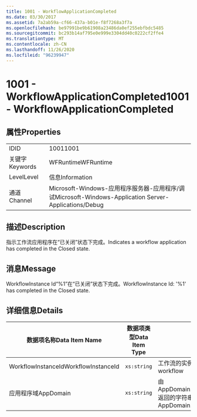 ```yaml
---
title: 1001 - WorkflowApplicationCompleted
ms.date: 03/30/2017
ms.assetid: 7a2ab59a-cf66-437a-b01e-f8f7268a3f7a
ms.openlocfilehash: be97991be9b61908a23486da0ef255ebfbdc5485
ms.sourcegitcommit: bc293b14af795e0e999e3304dd40c0222cf2ffe4
ms.translationtype: MT
ms.contentlocale: zh-CN
ms.lasthandoff: 11/26/2020
ms.locfileid: "96239947"
---
```

# <a name="1001---workflowapplicationcompleted"></a><span data-ttu-id="d6d3a-102">1001 - WorkflowApplicationCompleted</span><span class="sxs-lookup"><span data-stu-id="d6d3a-102">1001 - WorkflowApplicationCompleted</span></span>

## <a name="properties"></a><span data-ttu-id="d6d3a-103">属性</span><span class="sxs-lookup"><span data-stu-id="d6d3a-103">Properties</span></span>  
  
|||  
|-|-|  
|<span data-ttu-id="d6d3a-104">ID</span><span class="sxs-lookup"><span data-stu-id="d6d3a-104">ID</span></span>|<span data-ttu-id="d6d3a-105">1001</span><span class="sxs-lookup"><span data-stu-id="d6d3a-105">1001</span></span>|  
|<span data-ttu-id="d6d3a-106">关键字</span><span class="sxs-lookup"><span data-stu-id="d6d3a-106">Keywords</span></span>|<span data-ttu-id="d6d3a-107">WFRuntime</span><span class="sxs-lookup"><span data-stu-id="d6d3a-107">WFRuntime</span></span>|  
|<span data-ttu-id="d6d3a-108">Level</span><span class="sxs-lookup"><span data-stu-id="d6d3a-108">Level</span></span>|<span data-ttu-id="d6d3a-109">信息</span><span class="sxs-lookup"><span data-stu-id="d6d3a-109">Information</span></span>|  
|<span data-ttu-id="d6d3a-110">通道</span><span class="sxs-lookup"><span data-stu-id="d6d3a-110">Channel</span></span>|<span data-ttu-id="d6d3a-111">Microsoft-Windows-应用程序服务器-应用程序/调试</span><span class="sxs-lookup"><span data-stu-id="d6d3a-111">Microsoft-Windows-Application Server-Applications/Debug</span></span>|  
  
## <a name="description"></a><span data-ttu-id="d6d3a-112">描述</span><span class="sxs-lookup"><span data-stu-id="d6d3a-112">Description</span></span>  

 <span data-ttu-id="d6d3a-113">指示工作流应用程序在“已关闭”状态下完成。</span><span class="sxs-lookup"><span data-stu-id="d6d3a-113">Indicates a workflow application has completed in the Closed state.</span></span>  
  
## <a name="message"></a><span data-ttu-id="d6d3a-114">消息</span><span class="sxs-lookup"><span data-stu-id="d6d3a-114">Message</span></span>  

 <span data-ttu-id="d6d3a-115">WorkflowInstance Id“%1”在“已关闭”状态下完成。</span><span class="sxs-lookup"><span data-stu-id="d6d3a-115">WorkflowInstance Id: '%1' has completed in the Closed state.</span></span>  
  
## <a name="details"></a><span data-ttu-id="d6d3a-116">详细信息</span><span class="sxs-lookup"><span data-stu-id="d6d3a-116">Details</span></span>  
  
|<span data-ttu-id="d6d3a-117">数据项名称</span><span class="sxs-lookup"><span data-stu-id="d6d3a-117">Data Item Name</span></span>|<span data-ttu-id="d6d3a-118">数据项类型</span><span class="sxs-lookup"><span data-stu-id="d6d3a-118">Data Item Type</span></span>|<span data-ttu-id="d6d3a-119">描述</span><span class="sxs-lookup"><span data-stu-id="d6d3a-119">Description</span></span>|  
|--------------------|--------------------|-----------------|  
|<span data-ttu-id="d6d3a-120">WorkflowInstanceId</span><span class="sxs-lookup"><span data-stu-id="d6d3a-120">WorkflowInstanceId</span></span>|`xs:string`|<span data-ttu-id="d6d3a-121">工作流的实例 ID</span><span class="sxs-lookup"><span data-stu-id="d6d3a-121">The instance id for the workflow</span></span>|  
|<span data-ttu-id="d6d3a-122">应用程序域</span><span class="sxs-lookup"><span data-stu-id="d6d3a-122">AppDomain</span></span>|`xs:string`|<span data-ttu-id="d6d3a-123">由 AppDomain.CurrentDomain.FriendlyName 返回的字符串。</span><span class="sxs-lookup"><span data-stu-id="d6d3a-123">The string returned by AppDomain.CurrentDomain.FriendlyName.</span></span>|
